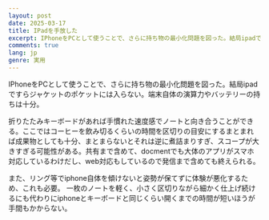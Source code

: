 ```yaml
---
layout: post
date: 2025-03-17
title: IPadを手放した
excerpt: IPhoneをPCとして使うことで、さらに持ち物の最小化問題を図った。結局ipadですらジャケットのポケットには入らない。端末自体の演算力やバッテリーの持ちは十分。
comments: true
lang: jp
genre: 実用
---
```

IPhoneをPCとして使うことで、さらに持ち物の最小化問題を図った。結局ipadですらジャケットのポケットには入らない。端末自体の演算力やバッテリーの持ちは十分。

折りたたみキーボードがあれば手慣れた速度感でノートと向き合うことができる。ここではコーヒーを飲み切るくらいの時間を区切りの目安にするまとまれば成果物としても十分、まとまらないとそれは逆に煮詰まりすぎ、スコープが大きすぎる可能性がある。共有まで含めて、docmentでも大体のアプリがスマホ対応しているわけだし、web対応もしているので発信まで含めても終えられる。

また、リング等でiphone自体を傾けないと姿勢が保てずに体験が悪化するため、これも必要。
一枚のノートを軽く、小さく区切りながら細かく仕上げ続けるにも代わりにiphoneとキーボードと同じくらい開くまでの時間が短いほうが手間もかからない。